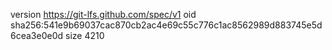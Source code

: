 version https://git-lfs.github.com/spec/v1
oid sha256:541e9b69037cac870cb2ac4e69c55c776c1ac8562989d883745e5d6cea3e0e0d
size 4210
